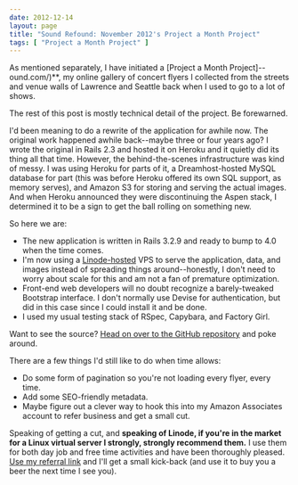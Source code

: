 ```yaml
---
date: 2012-12-14
layout: page
title: "Sound Refound: November 2012's Project a Month Project"
tags: [ "Project a Month Project" ]
---
```


As mentioned separately, I have initiated a [Project a Month Project]--ound.com/)**, my online gallery of concert flyers I collected from the streets and venue walls of Lawrence and Seattle back when I used to go to a lot of shows.

The rest of this post is mostly technical detail of the project. Be forewarned.

I'd been meaning to do a rewrite of the application for awhile now. The original work happened awhile back--maybe three or four years ago? I wrote the original in Rails 2.3 and hosted it on Heroku and it quietly did its thing all that time. However, the behind-the-scenes infrastructure was kind of messy. I was using Heroku for parts of it, a Dreamhost-hosted MySQL database for part (this was before Heroku offered its own SQL support, as memory serves), and Amazon S3 for storing and serving the actual images. And when Heroku announced they were discontinuing the Aspen stack, I determined it to be a sign to get the ball rolling on something new.

So here we are:

- The new application is written in Rails 3.2.9 and ready to bump to 4.0 when the time comes.
- I'm now using a [Linode-hosted](http://www.linode.com/?r=d3a98e56fb377eb9f9b52455f069b0b6029908b9) VPS to serve the application, data, and images instead of spreading things around--honestly, I don't need to worry about scale for this and am not a fan of premature optimization.
- Front-end web developers will no doubt recognize a barely-tweaked Bootstrap interface. I don't normally use Devise for authentication, but did in this case since I could install it and be done.
- I used my usual testing stack of RSpec, Capybara, and Factory Girl.

Want to see the source? [Head on over to the GitHub repository](https://github.com/ruralocity/soundrefound) and poke around.

There are a few things I'd still like to do when time allows:

- Do some form of pagination so you're not loading every flyer, every time.
- Add some SEO-friendly metadata.
- Maybe figure out a clever way to hook this into my Amazon Associates account to refer business and get a small cut.

Speaking of getting a cut, and **speaking of Linode, if you're in the market for a Linux virtual server I strongly, strongly recommend them.** I use them for both day job and free time activities and have been thoroughly pleased. [Use my referral link](http://www.linode.com/?r=d3a98e56fb377eb9f9b52455f069b0b6029908b9) and I'll get a small kick-back (and use it to buy you a beer the next time I see you).